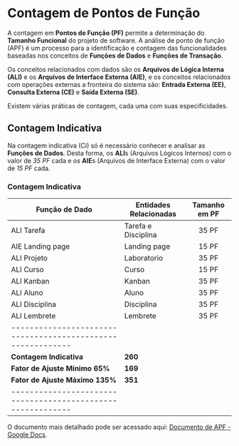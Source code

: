 # Contagem de Pontos de Função

A contagem em **Pontos de Função (PF)** permite a determinação do **Tamanho Funcional** do projeto de software.
A análise de ponto de função (APF) é um processo para a identificação e contagem das funcionalidades baseadas nos conceitos 
de **Funções de Dados** e **Funções de Transação**. 

Os conceitos relacionados com dados são os **Arquivos de Lógica Interna (ALI)** e os **Arquivos de Interface Externa (AIE)**, 
e os conceitos relacionados com operações externas a fronteira do sistema são: 
**Entrada Externa (EE)**, **Consulta Externa (CE)** e **Saída Externa (SE)**.

Existem várias práticas de contagem, cada uma com suas especificidades.

## Contagem Indicativa

Na contagem indicativa (Ci) só é necessário conhecer e analisar as **Funções de Dados**. Desta forma, 
os **ALI**s (Arquivos Lógicos Internos) com o valor de *35 PF* cada e os **AIE**s (Arquivos de Interface Externa) com o valor de *15 PF* cada.

### Contagem Indicativa

| Função de Dado     | Entidades Relacionadas | Tamanho em PF |
| ------------------ | ---------------------- | :-----------: |
| ALI Tarefa         | Tarefa e Disciplina    | 35 PF         |
| AIE Landing page   | Landing page           | 15 PF         |
| ALI Projeto        | Laboratorio            | 35 PF         |
| ALI Curso          | Curso                  | 15 PF         |
| ALI Kanban         | Kanban                 | 35 PF         | 
| ALI Aluno          | Aluno                  | 35 PF         |
| ALI Disciplina     | Disciplina             | 35 PF         |
| ALI Lembrete       | Lembrete               | 35 PF         |
| ----------------------------------------------------------- |
| **Contagem Indicativa**                     | **260**       |
| **Fator de Ajuste Mínimo 65%**              | **169**       |
| **Fator de Ajuste Máximo 135%**             | **351**       | 
| ----------------------------------------------------------- |


O documento mais detalhado pode ser acessado aqui:
[Documento de APF - Google Docs](https://docs.google.com/document/d/18CkC5_z02sDCgFOml6o5UAZr1pFsku0Tou1jfnH7-7s/edit?usp=sharing).

